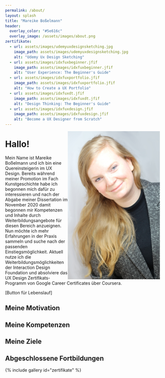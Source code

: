 ```yaml
---
permalink: /about/
layout: splash
title: "Mareike Boßelmann"
header:
  overlay_color: "#5e616c"
  overlay_image: /assets/images/about.png
zertifikate:
  - url: assets/images/udemyuxdesignsketching.jpg
    image_path: assets/images/udemyuxdesignsketching.jpg
    alt: "Udemy Ux Design Sketching"
  - url: assets/images/idxfuxbeginner.jfif
    image_path: assets/images/idxfuxbeginner.jfif
    alt: "User Experience: The Beginner's Guide"
  - url: assets/images/idxfuxportfolio.jfif
    image_path: assets/images/idxfuxportfolio.jfif
    alt: "How to Create a UX Portfolio"
  - url: assets/images/idxfuxdt.jfif
    image_path: assets/images/idxfuxdt.jfif
    alt: "Design Thinking: The Beginner's Guide"
  - url: assets/images/idxfuxdesign.jfif
    image_path: assets/images/idxfuxdesign.jfif
    alt: "Become a UX Designer from Scratch"
---
```


<img align="right" width="300" src="https://github.com/mbosselmann/portfolio/blob/master/assets/images/bild1klein.JPG?raw=true">

# Hallo!

Mein Name ist Mareike Boßelmann und ich bin eine Quereinsteigerin im UX Design. Bereits während meiner Promotion im Fach Kunstgeschichte habe ich begonnen mich dafür zu interessieren und nach der Abgabe meiner Dissertation im November 2020 damit begonnen mir Kompetenzen und Inhalte durch Weiterbildungsangebote für diesen Bereich anzueignen. Nun möchte ich mehr Erfahrungen in der Praxis sammeln und suche nach der passenden Einstiegsmöglichkeit. Aktuell nutze ich die Weiterbildungsmöglichkeiten der Interaction Design Foundation und absolviere das UX Design Zertifikats-Programm von Google Career Certificates über Coursera.

[Button für Lebenslauf]

## Meine Motivation

## Meine Kompetenzen

## Meine Ziele

## Abgeschlossene Fortbildungen
{% include gallery id="zertifikate" %}
